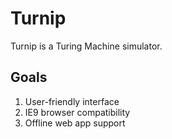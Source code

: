 # Turnip

Turnip is a Turing Machine simulator.

## Goals

1. User-friendly interface
2. IE9 browser compatibility
3. Offline web app support